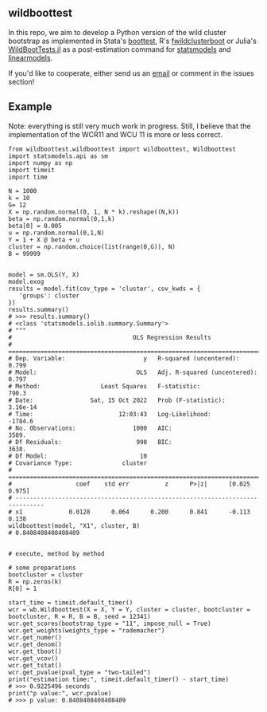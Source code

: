## wildboottest

In this repo, we aim to develop a Python version of the wild cluster 
bootstrap as implemented in Stata's [boottest](https://github.com/droodman/boottest), R's [fwildclusterboot](https://github.com/s3alfisc/fwildclusterboot) or 
Julia's [WildBootTests.jl](https://github.com/droodman/WildBootTests.jl)
as a post-estimation command for [statsmodels](https://github.com/statsmodels/statsmodels) and 
[linearmodels](https://github.com/bashtage/linearmodels). 

If you'd like to cooperate, either send us an 
[email](alexander-fischer1801@t-online.de) or comment in the issues section!


## Example 

Note: everything is still very much work in progress. Still, I believe that the implementation of the WCR11 and WCU 11 is more or less correct.

```
from wildboottest.wildboottest import wildboottest, Wildboottest
import statsmodels.api as sm
import numpy as np
import timeit 
import time

N = 1000
k = 10
G= 12
X = np.random.normal(0, 1, N * k).reshape((N,k))
beta = np.random.normal(0,1,k)
beta[0] = 0.005
u = np.random.normal(0,1,N)
Y = 1 + X @ beta + u
cluster = np.random.choice(list(range(0,G)), N)
B = 99999


model = sm.OLS(Y, X)
model.exog
results = model.fit(cov_type = 'cluster', cov_kwds = {
   'groups': cluster
})
results.summary()
# >>> results.summary()
# <class 'statsmodels.iolib.summary.Summary'>
# """
#                                  OLS Regression Results                                
# =======================================================================================
# Dep. Variable:                      y   R-squared (uncentered):                   0.799
# Model:                            OLS   Adj. R-squared (uncentered):              0.797
# Method:                 Least Squares   F-statistic:                              790.3
# Date:                Sat, 15 Oct 2022   Prob (F-statistic):                    3.16e-14
# Time:                        12:03:43   Log-Likelihood:                         -1784.6
# No. Observations:                1000   AIC:                                      3589.
# Df Residuals:                     990   BIC:                                      3638.
# Df Model:                          10                                                  
# Covariance Type:              cluster                                                  
# ==============================================================================
#                  coef    std err          z      P>|z|      [0.025      0.975]
# ------------------------------------------------------------------------------
# x1             0.0128      0.064      0.200      0.841      -0.113       0.138
wildboottest(model, "X1", cluster, B)
# 0.8408408408408409


# execute, method by method

# some preparations
bootcluster = cluster
R = np.zeros(k)
R[0] = 1

start_time = timeit.default_timer()
wcr = wb.Wildboottest(X = X, Y = Y, cluster = cluster, bootcluster = bootcluster, R = R, B = B, seed = 12341)
wcr.get_scores(bootstrap_type = "11", impose_null = True)
wcr.get_weights(weights_type = "rademacher")
wcr.get_numer()
wcr.get_denom()
wcr.get_tboot()
wcr.get_vcov()
wcr.get_tstat()
wcr.get_pvalue(pval_type = "two-tailed")
print("estimation time:", timeit.default_timer() - start_time)
# >>> 0.9225496 seconds
print("p value:", wcr.pvalue)
# >>> p value: 0.8408408408408409
```
